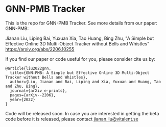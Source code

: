 # GNN-PMB Tracker

This is the repo for GNN-PMB Tracker. See more details from our paper: GNN-PMB: 

Jianan Liu, Liping Bai, Yuxuan Xia, Tao Huang, Bing Zhu, "A Simple but Effective Online 3D Multi-Object Tracker without Bells and Whistles" https://arxiv.org/abs/2206.10255

If you find our paper or code useful for you, please consider cite us by:
```
@article{liu2022gnn,
  title={GNN-PMB: A Simple but Effective Online 3D Multi-Object Tracker without Bells and Whistles},
  author={Liu, Jianan and Bai, Liping and Xia, Yuxuan and Huang, Tao and Zhu, Bing},
  journal={arXiv e-prints},
  pages={arXiv--2206},
  year={2022}
}
```

Code will be released soon. In case you are interested in getting the beta code before it is released, please contact jianan.liu@vitalent.se
